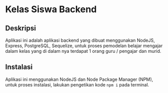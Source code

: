 # Kelas Siswa Backend

## Deskripsi
Aplikasi ini adalah aplikasi backend yang dibuat menggunakan NodeJS, Express, PostgreSQL, Sequelize, untuk proses pemodelan belajar mengajar dalam kelas yang di dalam nya terdapat 1 orang guru / pengajar dan murid.

## Instalasi
Aplikasi ini menggunakan NodeJS dan Node Package Manager (NPM), untuk proses instalasi, lakukan pengetikan kode `npm i` pada terminal.
